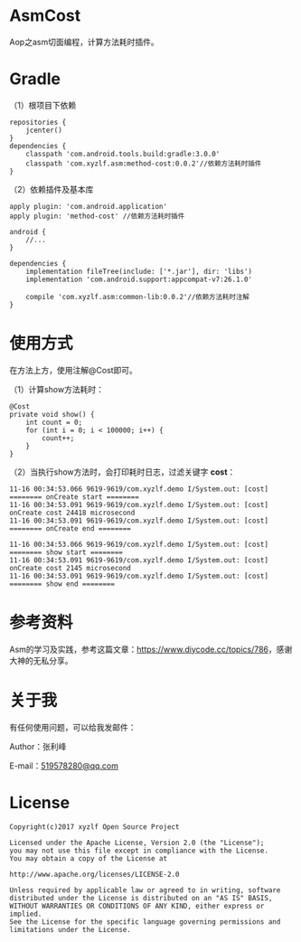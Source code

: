 # AsmCost
Aop之asm切面编程，计算方法耗时插件。

# Gradle

（1）根项目下依赖

    repositories {
        jcenter()
    }
    dependencies {
        classpath 'com.android.tools.build:gradle:3.0.0'
        classpath 'com.xyzlf.asm:method-cost:0.0.2'//依赖方法耗时插件
    }

（2）依赖插件及基本库

    apply plugin: 'com.android.application'
    apply plugin: 'method-cost' //依赖方法耗时插件

    android {
        //...
    }

    dependencies {
        implementation fileTree(include: ['*.jar'], dir: 'libs')
        implementation 'com.android.support:appcompat-v7:26.1.0'

        compile 'com.xyzlf.asm:common-lib:0.0.2'//依赖方法耗时注解
    }

# 使用方式

在方法上方，使用注解@Cost即可。

（1）计算show方法耗时：

    @Cost
    private void show() {
        int count = 0;
        for (int i = 0; i < 100000; i++) {
            count++;
        }
    }

（2）当执行show方法时，会打印耗时日志，过滤关键字 **cost**：

    11-16 00:34:53.066 9619-9619/com.xyzlf.demo I/System.out: [cost] ======== onCreate start ========
    11-16 00:34:53.091 9619-9619/com.xyzlf.demo I/System.out: [cost] onCreate cost 24418 microsecond
    11-16 00:34:53.091 9619-9619/com.xyzlf.demo I/System.out: [cost] ======== onCreate end ========

    11-16 00:34:53.066 9619-9619/com.xyzlf.demo I/System.out: [cost] ======== show start ========
    11-16 00:34:53.091 9619-9619/com.xyzlf.demo I/System.out: [cost] onCreate cost 2145 microsecond
    11-16 00:34:53.091 9619-9619/com.xyzlf.demo I/System.out: [cost] ======== show end ========

# 参考资料

Asm的学习及实践，参考这篇文章：<https://www.diycode.cc/topics/786>，感谢大神的无私分享。

# 关于我

有任何使用问题，可以给我发邮件：

Author：张利峰

E-mail：519578280@qq.com

# License

    Copyright(c)2017 xyzlf Open Source Project

    Licensed under the Apache License, Version 2.0 (the "License");
    you may not use this file except in compliance with the License.
    You may obtain a copy of the License at

    http://www.apache.org/licenses/LICENSE-2.0

    Unless required by applicable law or agreed to in writing, software
    distributed under the License is distributed on an "AS IS" BASIS,
    WITHOUT WARRANTIES OR CONDITIONS OF ANY KIND, either express or implied.
    See the License for the specific language governing permissions and
    limitations under the License.